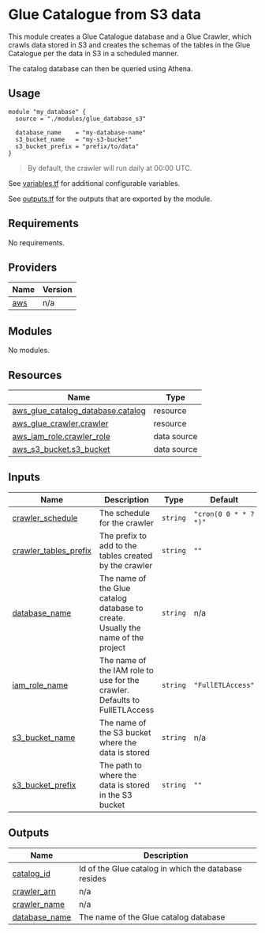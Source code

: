 # Glue Catalogue from S3 data

This module creates a Glue Catalogue database and a Glue Crawler, which crawls data stored in S3 and creates the schemas of the tables in the Glue Catalogue per the data in S3 in a scheduled manner.

The catalog database can then be queried using Athena.

## Usage

```hcl
module "my_database" {
  source = "./modules/glue_database_s3"

  database_name    = "my-database-name"
  s3_bucket_name   = "my-s3-bucket"
  s3_bucket_prefix = "prefix/to/data"
}
```

> By default, the crawler will run daily at 00:00 UTC.

See [variables.tf](variables.tf) for additional configurable variables.

See [outputs.tf](outputs.tf) for the outputs that are exported by the module.

<!-- BEGIN_TF_DOCS -->
## Requirements

No requirements.

## Providers

| Name | Version |
|------|---------|
| <a name="provider_aws"></a> [aws](#provider\_aws) | n/a |

## Modules

No modules.

## Resources

| Name | Type |
|------|------|
| [aws_glue_catalog_database.catalog](https://registry.terraform.io/providers/hashicorp/aws/latest/docs/resources/glue_catalog_database) | resource |
| [aws_glue_crawler.crawler](https://registry.terraform.io/providers/hashicorp/aws/latest/docs/resources/glue_crawler) | resource |
| [aws_iam_role.crawler_role](https://registry.terraform.io/providers/hashicorp/aws/latest/docs/data-sources/iam_role) | data source |
| [aws_s3_bucket.s3_bucket](https://registry.terraform.io/providers/hashicorp/aws/latest/docs/data-sources/s3_bucket) | data source |

## Inputs

| Name | Description | Type | Default | Required |
|------|-------------|------|---------|:--------:|
| <a name="input_crawler_schedule"></a> [crawler\_schedule](#input\_crawler\_schedule) | The schedule for the crawler | `string` | `"cron(0 0 * * ? *)"` | no |
| <a name="input_crawler_tables_prefix"></a> [crawler\_tables\_prefix](#input\_crawler\_tables\_prefix) | The prefix to add to the tables created by the crawler | `string` | `""` | no |
| <a name="input_database_name"></a> [database\_name](#input\_database\_name) | The name of the Glue catalog database to create. Usually the name of the project | `string` | n/a | yes |
| <a name="input_iam_role_name"></a> [iam\_role\_name](#input\_iam\_role\_name) | The name of the IAM role to use for the crawler. Defaults to FullETLAccess | `string` | `"FullETLAccess"` | no |
| <a name="input_s3_bucket_name"></a> [s3\_bucket\_name](#input\_s3\_bucket\_name) | The name of the S3 bucket where the data is stored | `string` | n/a | yes |
| <a name="input_s3_bucket_prefix"></a> [s3\_bucket\_prefix](#input\_s3\_bucket\_prefix) | The path to where the data is stored in the S3 bucket | `string` | `""` | no |

## Outputs

| Name | Description |
|------|-------------|
| <a name="output_catalog_id"></a> [catalog\_id](#output\_catalog\_id) | Id of the Glue catalog in which the database resides |
| <a name="output_crawler_arn"></a> [crawler\_arn](#output\_crawler\_arn) | n/a |
| <a name="output_crawler_name"></a> [crawler\_name](#output\_crawler\_name) | n/a |
| <a name="output_database_name"></a> [database\_name](#output\_database\_name) | The name of the Glue catalog database |
<!-- END_TF_DOCS -->
